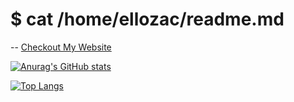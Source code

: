 # $ cat /home/ellozac/readme.md 
    
-- [Checkout My Website](zacstuff.com)  
          
[![Anurag's GitHub stats](https://github-readme-stats.vercel.app/api?username=Ellozac)](https://github.com/anuraghazra/github-readme-stats)  
          
[![Top Langs](https://github-readme-stats.vercel.app/api/top-langs/?username=Ellozac)](https://github.com/anuraghazr/github-readme-stats)
<!--
**Ellozac/Ellozac** is a ✨ _special_ ✨ repository because its `README.md` (this file) appears on your GitHub profile.

Here are some ideas to get you started:

- 🔭 I’m currently working on ...
- 🌱 I’m currently learning ...
- 👯 I’m looking to collaborate on ...
- 🤔 I’m looking for help with ...
- 💬 Ask me about ...
- 📫 How to reach me: ...
- 😄 Pronouns: ...
- ⚡ Fun fact: ...
-->

